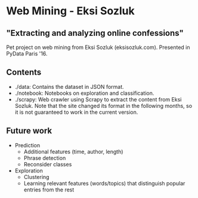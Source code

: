 # Web Mining - Eksi Sozluk
## "Extracting and analyzing online confessions"

Pet project on web mining from Eksi Sozluk (eksisozluk.com). Presented in PyData Paris '16.

## Contents
- ./data: Contains the dataset in JSON format.
- ./notebook: Notebooks on exploration and classification.
- ./scrapy: Web crawler using Scrapy to extract the content from Eksi Sozluk. Note that the site changed its format in the following months, so it is not guaranteed to work in the current version.


## Future work
- Prediction
  - Additional features (time, author, length)
  - Phrase detection
  - Reconsider classes
- Exploration
  - Clustering
  - Learning relevant features (words/topics) that distinguish popular entries from the rest

  
